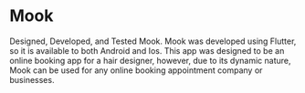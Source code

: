 # Mook
 Designed, Developed, and Tested Mook. Mook was developed using Flutter, so it is available to both Android and Ios. This app was designed to be an online booking app for a hair designer, however, due to its dynamic nature, Mook can be used for any online booking appointment company or businesses.
